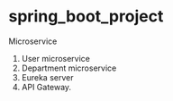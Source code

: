 # spring_boot_project
Microservice 
1. User microservice
2. Department microservice
3. Eureka server
4. API Gateway.

 
